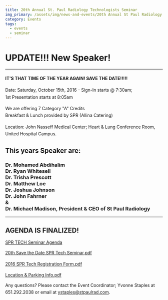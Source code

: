 ```yaml
---
title: 20th Annual St. Paul Radiology Technologists Seminar
img_primary: /assets/img/news-and-events/20th Annual St Paul Radiology Technologist Seminar.jpg
category: Events
tags:
  - events
  - seminar
---
```

<p><a href="/assets/files/20th Save the Date SPR Tech Seminar.pdf"></a></p><h1>UPDATE!!! New Speaker!</h1><hr><h4>IT'S THAT TIME OF THE YEAR AGAIN! SAVE THE DATE!!!!!</h4><p style="line-height: 22.3999996185303px;">Date: Saturday, October 15th, 2016 - Sign-In starts @ 7:30am; <br>1st Presentation starts at 8:05am</p><p style="line-height: 22.3999996185303px;">We are offering 7 Category "A" Credits<br>Breakfast & Lunch provided by SPR (Allina Catering)<br></p><p style="line-height: 22.3999996185303px;"><span></span>Location: John Nasseff Medical Center; Heart & Lung Conference Room, United Hospital Campus.</p><h2>This years Speaker are:<br></h2><h3>Dr. Mohamed Abdihalim<br>Dr. Ryan Whitesell<br>Dr. Trisha Prescott<br>Dr. Matthew Loe<br>Dr. Joshua Johnson<br>Dr. John Fahrner<br>                  &<br>Dr. Michael Madison, President & CEO of St Paul Radiology<br></h3><hr><h2>AGENDA IS FINALIZED!</h2><p><a href="/assets/files/2016 SPR Agenda-20160930133752.pdf">SPR TECH Seminar Agenda</a></p><p style="line-height: 22.3999996185303px;" rel="line-height: 22.3999996185303px;"><a href="http://www.stpaulradiology.com/assets/files/20th%20Save%20the%20Date%20SPR%20Tech%20Seminar.pdf">20th Save the Date SPR Tech Seminar.pdf<br></a></p><p style="line-height: 22.3999996185303px;"><a href="http://www.stpaulradiology.com/assets/files/2016%20SPR%20Tech%20Registration%20Form.pdf">2016 SPR Tech Registration Form.pdf</a><br></p><a href="http://www.stpaulradiology.com/assets/files/20th%20Save%20the%20Date%20SPR%20Tech%20Seminar.pdf"></a><a href="http://www.stpaulradiology.com/assets/files/Location%20&%20Parking%20Info.pdf">Location & Parking Info.pdf</a><p style="line-height: 22.3999996185303px;">Any questions? Please contact the Event Coordinator; Yvonne Staples at 651.292.2038 or email at <a href="mailto:mailto:ystaples@stpaulrad.com">ystaples@stpaulrad.com</a>.</p><a href="http://www.stpaulradiology.com/assets/files/20th%20Save%20the%20Date%20SPR%20Tech%20Seminar.pdf"><span class="redactor-invisible-space"></span></a>